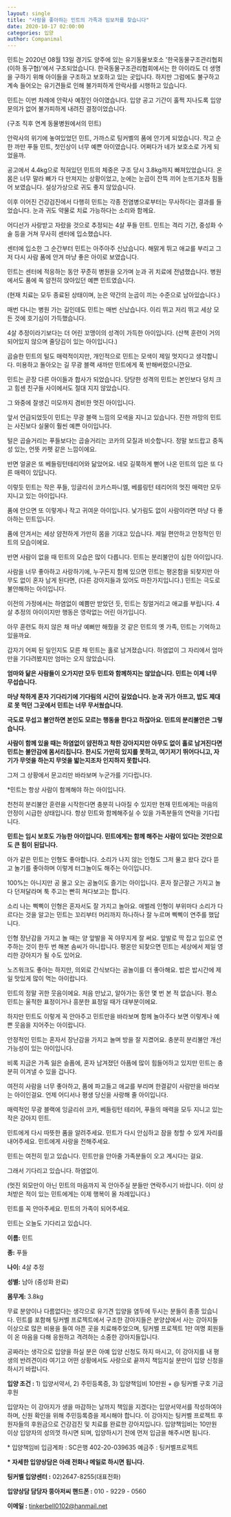 ```yaml
---
layout: single
title: "사람을 좋아하는 민트의 가족과 임보처를 찾습니다"
date: 2020-10-17 02:00:00
categories: 입양
author: Companimal
---
```


민트는 2020년 08월 13일 경기도 양주에 있는 유기동물보호소 '한국동물구조관리협회(이하 동구협)'에서 구조되었습니다. 한국동물구조관리협회에서는 한 아이라도 더 생명을 구하기 위해 아이들을 구조하고 보호하고 있는 곳입니다. 하지만 그럼에도 불구하고 계속 들어오는 유기견들로 인해 불가피하게 안락사를 시행하고 있습니다.

민트는 이번 차례에 안락사 예정인 아이였습니다. 입양 공고 기간이 훌쩍 지나도록 입양 문의가 없어 불가피하게 내려진 결정이었습니다.

(구조 직후 연계 동물병원에서의 민트)

안락사의 위기에 놓여있었던 민트, 가까스로 팅커벨의 품에 안기게 되었습니다. 작고 순한 까만 푸들 민트, 첫인상이 너무 예쁜 아이였습니다. 어쩌다가 네가 보호소로 가게 되었을까.

​공고에서 4.4kg으로 적혀있던 민트의 체중은 구조 당시 3.8kg까지 빠져있었습니다. 온몸은 너무 말라 뼈가 다 만져지는 상황이었고, 눈에는 눈곱이 잔뜩 끼어 눈뜨기조차 힘들어 보였습니다. 설상가상으로 귀도 좋지 않았습니다.

이후 이어진 건강검진에서 다행히 민트는 각종 전염병으로부터는 무사하다는 결과를 들었습니다. 눈과 귀도 약물로 치료 가능하다는 소리와 함께요.

​어디선가 사랑받고 자랐을 것으로 추정되는 4살 푸들 민트. 민트는 격리 기간, 중성화 수술 등을 거쳐 무사히 센터에 입소했습니다.

​센터에 입소한 그 순간부터 민트는 아주아주 신났습니다. 해맑게 뛰고 애교를 부리고 그저 다시 사람 품에 안겨 마냥 좋은 아이로 보였습니다.

민트는 센터에 적응하는 동안 꾸준히 병원을 오가며 눈과 귀 치료에 전념했습니다. 병원에서도 품에 쏙 얌전히 앉아있던 예쁜 민트였습니다.

(현재 치료는 모두 종료된 상태이며, 눈은 약간의 눈곱이 끼는 수준으로 남아있습니다.)

매번 다니는 병원 가는 길인데도 민트는 매번 신났습니다. 이리 뛰고 저리 뛰고 세상 모든 것에 호기심이 가득했습니다.

4살 추정이라기보다는 더 어린 꼬맹이의 성격이 가득한 아이입니다. (산책 훈련이 거의 되어있지 않으며 줄당김이 있는 아이입니다.)

곱슬한 민트의 털도 매력적이지만, 개인적으로 민트는 모색이 제일 멋지다고 생각합니다. 미용하고 돌아오는 길 무광 블랙 새까만 민트에게 푹 반해버렸으니깐요.

민트는 곧장 다른 아이들과 합사가 되었습니다. 당당한 성격의 민트는 본인보다 덩치 크고 힘센 친구들 사이에서도 절대 지지 않았습니다.

그 와중에 잘생긴 미모까지 겸비한 멋진 아이입니다.

앞서 언급되었듯이 민트는 무광 블랙 느낌의 모색을 지니고 있습니다. 진한 까망의 민트는 사진보다 실물이 훨씬 예쁜 아이입니다.

털은 곱슬거리는 푸들보다는 곱슬거리는 코카의 모질과 비슷합니다. 정말 보드랍고 중독성 있는, 언뜻 카펫 같은 느낌이에요.

반면 얼굴은 또 베들링턴테리어와 닮았어요. 네모 길쭉하게 뻗어 나온 민트의 입은 또 다른 매력이 있답니다.

이렇듯 민트는 작은 푸들, 잉글리쉬 코카스파니엘, 베를링턴 테리어의 멋진 매력만 모두 지니고 있는 아이입니다.

품에 안으면 또 이렇게나 작고 귀여운 아이입니다. 낯가림도 없이 사람이라면 마냥 다 좋아하는 민트입니다.

품에 안겨서는 세상 얌전하게 가만히 몸을 기대고 있습니다. 제일 편안하고 안정적인 민트의 모습이에요.

반면 사람이 없을 때 민트의 모습은 많이 다릅니다. 민트는 분리불안이 심한 아이입니다.

사람을 너무 좋아하고 사랑하기에, 누구든지 함께 있으면 민트는 평온함을 되찾지만 아무도 없이 혼자 남게 된다면, (다른 강아지들과 있어도 마찬가지입니다.) 민트는 극도로 불안해하는 아이입니다.

이전의 가정에서는 하염없이 예쁨만 받았던 듯, 민트는 칭얼거리고 애교를 부립니다. 4살 추정의 아이이지만 행동은 영락없는 어린 아가입니다.

아무 훈련도 하지 않은 채 마냥 예뻐만 해줬을 것 같은 민트의 옛 가족, 민트는 기억하고 있을까요.

갑자기 어찌 된 일인지도 모른 채 민트는 홀로 남겨졌습니다. 하염없이 그 자리에서 엄마만을 기다려봤지만 엄마는 오지 않았습니다.

**엄마와 닮은 사람들이 오가지만 모두 민트와 함께하지는 않았습니다. 민트는 이제 너무 무섭습니다.**

**마냥 착하게 혼자 기다리기에 기다림의 시간이 길었습니다. 눈과 귀가 아프고, 밥도 제대로 못 먹던 그곳에서 민트는 너무 무서웠습니다.**

**극도로 무섭고 불안하면 본인도 모르는 행동을 한다고 하잖아요. 민트의 분리불안은 그렇습니다.**

**사람이 함께 있을 때는 하염없이 얌전하고 착한 강아지지만 아무도 없이 홀로 남겨진다면 민트는 불안감에 몸서리칩니다. 한시도 가만히 있지를 못하고, 여기저기 뛰어다니고, 자기가 무엇을 하는지 무엇을 밟는지조차 인지하지 못합니다.**

그저 그 상황에서 문고리만 바라보며 누군가를 기다립니다.

​\*민트는 항상 사람이 함께해야 하는 아이입니다.

천천히 분리불안 훈련을 시작한다면 충분히 나아질 수 있지만 현재 민트에게는 마음의 안정이 시급한 상태입니다. 항상 민트와 함께해주실 수 있을 가족분들의 연락을 기다립니다.

**민트는 임시 보호도 가능한 아이입니다. 민트에게는 함께 해주는 사람이 있다는 것만으로도 큰 힘이 된답니다.**

아가 같은 민트는 인형도 좋아합니다. 소리가 나지 않는 인형도 그저 물고 왔다 갔다 뜯고 놀기를 좋아하며 이렇게 터그놀이도 해주는 아이입니다.

100%는 아니지만 공 물고 오는 공놀이도 즐기는 아이입니다. 혼자 잘근잘근 가지고 놀다 던져달라며 툭 주고는 빤히 쳐다보고는 합니다.

소리 나는 삑삑이 인형은 혼자서도 잘 가지고 놀아요. 애벌레 인형이 부위마다 소리가 다르다는 것을 알고는 민트는 꼬리부터 머리까지 하나하나 잘 누르며 삑삑이 연주를 했답니다.

인형 장난감을 가지고 놀 때는 양 앞발을 꼭 야무지게 잘 써요. 앞발로 딱 잡고 입으로 연주하는 것이 한두 번 해본 솜씨가 아니랍니다. 평온만 되찾으면 민트는 세상에서 제일 영리한 강아지가 될 수도 있어요.

노즈워크도 좋아는 하지만, 의외로 간식보다는 공놀이를 더 좋아해요. 밥은 밥시간에 제일 맛있게 많이 먹는 아이랍니다.

민트의 정말 귀한 웃음이에요. 처음 만났고, 알아가는 동안 몇 번 본 적 없습니다. 평소 민트는 울적한 표정이거나 흥분한 표정일 때가 대부분이에요.

하지만 민트도 이렇게 꼭 안아주고 민트만을 바라보며 함께 놀아주다 보면 이렇게나 예쁜 웃음을 지어주는 아이랍니다.

안정적인 민트는 혼자서 장난감을 가지고 놀며 방을 잘 지켰어요. 충분히 분리불안 개선 가능성이 있는 아이입니다.

비록 지금은 가족 잃은 슬픔에, 혼자 남겨졌던 아픔에 많이 힘들어하고 있지만 민트는 충분히 이겨낼 수 있을 겁니다.

여전히 사람을 너무 좋아하고, 품에 파고들고 애교를 부리며 한결같이 사람만을 바라보는 아이인걸요. 언제 어디서나 평생 당신을 사랑해 줄 아이입니다.

매력적인 무광 블랙에 잉글리쉬 코카, 베들링턴 테리어, 푸들의 매력을 모두 지니고 있는 작은 강아지 민트.

​민트에게 다시 따뜻한 품을 알려주세요. 민트가 다시 안심하고 잠을 청할 수 있게 자리를 내어주세요. 민트에게 사랑을 전해주세요.

민트는 여전히 믿고 있습니다. 민트만을 안아줄 가족분들이 오고 계시다는 걸요.

그래서 기다리고 있습니다. 하염없이.

(멋진 외모만이 아닌 민트의 마음까지 꼭 안아주실 분들만 연락주시기 바랍니다. 이미 상처받은 적이 있는 민트에게는 이제 행복이 올 차례입니다.)

민트를 꼭 안아주세요. 민트의 가족이 되어주세요.

민트는 오늘도 기다리고 있습니다.

**이름:** 민트

**종:** 푸들

**나이:** 4살 추정

**성별:** 남아 (중성화 완료)

**몸무게:** 3.8kg

무료 분양이나 다름없다는 생각으로 유기견 입양을 염두에 두시는 분들이 종종 있습니다. 민트를 포함해 팅커벨 프로젝트에서 구조한 강아지들은 분양샵에서 사는 강아지들 이상으로 많은 비용을 들여 아픈 곳을 치료해주었으며, 팅커벨 프로젝트 1만 여명 회원들이 온 마음을 다해 응원하고 격려하는 소중한 강아지들입니다.

​공짜라는 생각으로 입양을 하실 분은 아예 입양 신청도 하지 마시고, 이 강아지를 내 평생의 반려견이라 여기고 어떤 상황에서도 사랑으로 끝까지 책임지실 분만이 입양 신청을 하시기 바랍니다.

**​입양 조건 :** 1) 입양서약서, 2) 주민등록증, 3) 입양책임비 10만원 + @ 팅커벨 구호 기금 후원

​입양자는 이 강아지가 생을 마감하는 날까지 책임을 지겠다는 입양서약서를 작성하여야 하며, 신원 확인을 위해 주민등록증을 제시해야 합니다. 이 강아지는 팅커벨 프로젝트 후원자들의 후원금으로 건강검진 및 치료를 완료한 강아지입니다. 입양책임비는 10만원 이상 입양자의 성의껏 하시면 되며, 입양하시기 전에 먼저 입금을 해주시면 됩니다.

​\* 입양책임비 입금계좌 : SC은행 402-20-039635 예금주 : 팅커벨프로젝트

**\* 자세한 입양상담은 아래 전화나 메일로 하시면 됩니다.**

**​팅커벨 입양센터 :** 02)2647-8255(대표전화)

**입양상담 담당자 뚱아저씨 핸드폰 :** 010 - 9229 - 0560

**이메일 :** tinkerbell0102@hanmail.net
